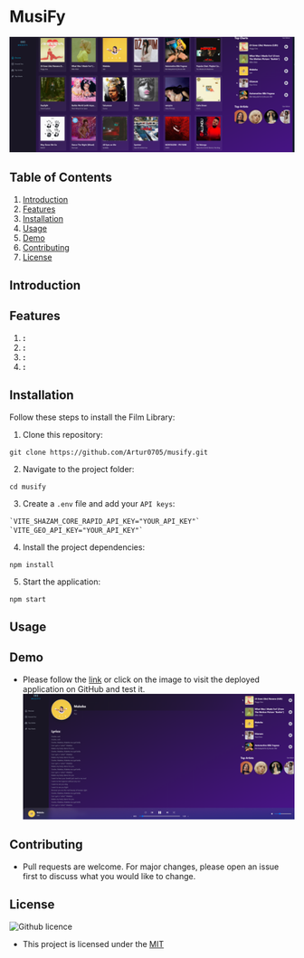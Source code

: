 # MusiFy

![MusiFy](./src/assets/screenshots/screenshot.png)

## Table of Contents

1. [Introduction](#introduction)
2. [Features](#features)
3. [Installation](#installation)
4. [Usage](#usage)
5. [Demo](#demo)
6. [Contributing](#Contributing)
7. [License](#license)

## Introduction

## Features

1. **:**
2. **:**
3. **:**
4. **:**

## Installation

Follow these steps to install the Film Library:

1. Clone this repository:

```
git clone https://github.com/Artur0705/musify.git
```

2. Navigate to the project folder:

```
cd musify
```

3. Create a `.env` file and add your `API keys`:

```
`VITE_SHAZAM_CORE_RAPID_API_KEY="YOUR_API_KEY"`
`VITE_GEO_API_KEY="YOUR_API_KEY"`
```

4. Install the project dependencies:

```
npm install
```

5. Start the application:

```
npm start
```

## Usage

## Demo

- Please follow the [link]() or click on the image to visit the deployed application on GitHub and test it. [![Demo](./src/assets/screenshots/screenshot-1.png)](https://)

## Contributing

- Pull requests are welcome. For major changes, please open an issue first to discuss what you would like to change.

## License

![Github licence](http://img.shields.io/badge/license-MIT-blue.svg)

- This project is licensed under the [MIT](https://choosealicense.com/licenses/mit/)
